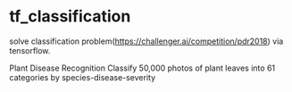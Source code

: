 # tf_classification
solve classification problem(https://challenger.ai/competition/pdr2018) via tensorflow.

Plant Disease Recognition
Classify 50,000 photos of plant leaves into 61 categories by species-disease-severity

